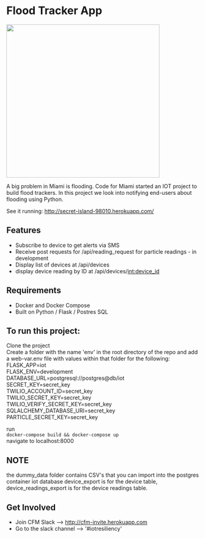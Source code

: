 # Flood Tracker App

<img src='https://i.imgur.com/iiBFOY0.png' height='400px' />

A big problem in Miami is flooding. Code for Miami started an IOT project to build flood trackers. In this project we look into notifying end-users about flooding using Python.

See it running: http://secret-island-98010.herokuapp.com/  

## Features

* Subscribe to device to get alerts via SMS
* Receive post requests for /api/reading_request for particle readings - in development
* Display list of devices at /api/devices 
* display device reading by ID at /api/devices/<int:device_id>

## Requirements

* Docker and Docker Compose  
* Built on Python / Flask / Postres SQL


## To run this project:
Clone the project  
Create a folder with the name 'env' in the root directory of the repo and add a web-var.env file with values within that folder for the following:  
FLASK_APP=iot  
FLASK_ENV=development  
DATABASE_URL=postgresql://postgres@db/iot  
SECRET_KEY=secret_key  
TWILIO_ACCOUNT_ID=secret_key  
TWILIO_SECRET_KEY=secret_key  
TWILIO_VERIFY_SECRET_KEY=secret_key  
SQLALCHEMY_DATABASE_URI=secret_key  
PARTICLE_SECRET_KEY=secret_key  

run  
`docker-compose build && docker-compose up`  
navigate to localhost:8000

## NOTE
the dummy_data folder contains CSV's that you can import into the postgres container iot database
device_export is for the device table, device_readings_export is for the device readings table.

## Get Involved

* Join CFM Slack --> http://cfm-invite.herokuapp.com
* Go to the slack channel --> '#iotresiliency'

